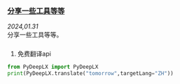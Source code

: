 ### [分享一些工具等等](https://plusw.github.io/blog/#article/article04myNote)
*2024,01.31*  
    分享一些工具等等。

##### 
1. 免费翻译api
```python
from PyDeepLX import PyDeepLX
print(PyDeepLX.translate("tomorrow",targetLang="ZH"))
```